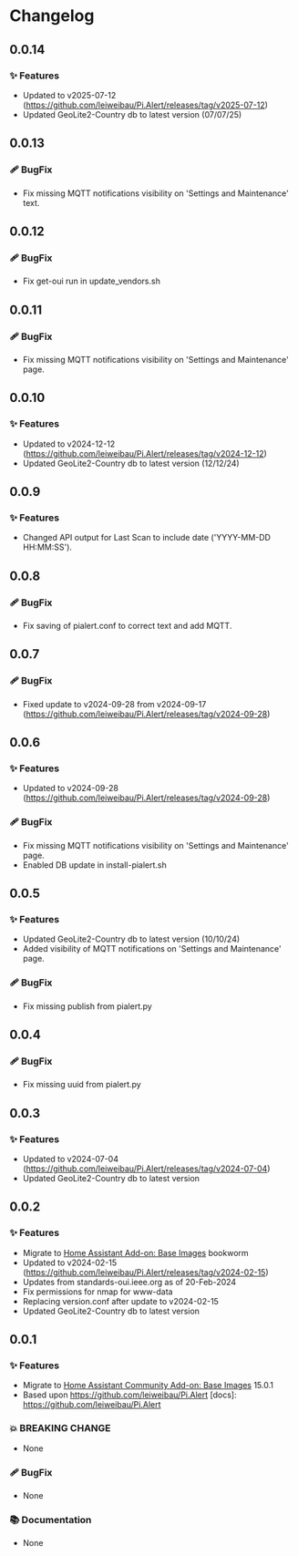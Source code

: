 # Changelog

## 0.0.14
### ✨ Features
- Updated to v2025-07-12 (https://github.com/leiweibau/Pi.Alert/releases/tag/v2025-07-12)
- Updated GeoLite2-Country db to latest version (07/07/25)

## 0.0.13
### 🩹 BugFix
- Fix missing MQTT notifications visibility on 'Settings and Maintenance' text.

## 0.0.12
### 🩹 BugFix
- Fix get-oui run in update_vendors.sh


## 0.0.11
### 🩹 BugFix
- Fix missing MQTT notifications visibility on 'Settings and Maintenance' page.

## 0.0.10
### ✨ Features
- Updated to v2024-12-12 (https://github.com/leiweibau/Pi.Alert/releases/tag/v2024-12-12)
- Updated GeoLite2-Country db to latest version (12/12/24)

## 0.0.9
### ✨ Features
- Changed API output for Last Scan to include date ('YYYY-MM-DD HH:MM:SS').

## 0.0.8
### 🩹 BugFix
- Fix saving of pialert.conf to correct text and add MQTT.

## 0.0.7
### 🩹 BugFix
- Fixed update to v2024-09-28 from v2024-09-17 (https://github.com/leiweibau/Pi.Alert/releases/tag/v2024-09-28)

## 0.0.6
### ✨ Features
- Updated to v2024-09-28 (https://github.com/leiweibau/Pi.Alert/releases/tag/v2024-09-28)

### 🩹 BugFix
- Fix missing MQTT notifications visibility on 'Settings and Maintenance' page.
- Enabled DB update in install-pialert.sh

## 0.0.5
### ✨ Features
- Updated GeoLite2-Country db to latest version (10/10/24)
- Added visibility of MQTT notifications on 'Settings and Maintenance' page.

### 🩹 BugFix
- Fix missing publish from pialert.py

## 0.0.4
### 🩹 BugFix
- Fix missing uuid from pialert.py

## 0.0.3
### ✨ Features
- Updated to v2024-07-04 (https://github.com/leiweibau/Pi.Alert/releases/tag/v2024-07-04)
- Updated GeoLite2-Country db to latest version

## 0.0.2
### ✨ Features
- Migrate to [Home Assistant Add-on: Base Images](https://github.com/home-assistant/docker-base) bookworm
- Updated to v2024-02-15 (https://github.com/leiweibau/Pi.Alert/releases/tag/v2024-02-15)
- Updates from standards-oui.ieee.org as of 20-Feb-2024
- Fix permissions for nmap for www-data
- Replacing version.conf after update to v2024-02-15
- Updated GeoLite2-Country db to latest version

## 0.0.1
### ✨ Features
- Migrate to [Home Assistant Community Add-on: Base Images](https://github.com/hassio-addons/addon-base) 15.0.1
- Based upon https://github.com/leiweibau/Pi.Alert
[docs]: https://github.com/leiweibau/Pi.Alert

### 💥 BREAKING CHANGE

- None

### 🩹 BugFix

- None

### 📚 Documentation

- None